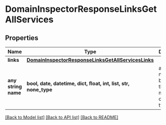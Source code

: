 # DomainInspectorResponseLinksGetAllServices


## Properties
Name | Type | Description | Notes
------------ | ------------- | ------------- | -------------
**links** | [**DomainInspectorResponseLinksGetAllServicesLinks**](DomainInspectorResponseLinksGetAllServicesLinks.md) |  | [optional] 
**any string name** | **bool, date, datetime, dict, float, int, list, str, none_type** | any string name can be used but the value must be the correct type | [optional]

[[Back to Model list]](../README.md#documentation-for-models) [[Back to API list]](../README.md#documentation-for-api-endpoints) [[Back to README]](../README.md)


